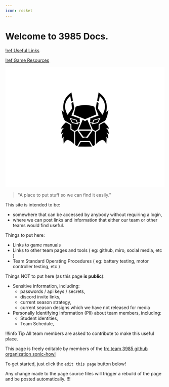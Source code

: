```yaml
---
icon: rocket
---
```

# **Welcome to 3985 Docs.**

[!ref Useful Links](/references/links.md)

[!ref Game Resources](/seasons/2025/game-resources.md)

![](/sonic-howl-logo.svg)

> "A place to put stuff so we can find it easily."

This site is intended to be:
- somewhere that can be accessed by anybody without requiring a login,
- where we can post links and information that either our team or other teams would find useful.

Things to put here:
- Links to game manuals
- Links to other team pages and tools ( eg: github, miro, social media, etc )
- Team Standard Operating Procedures ( eg: battery testing, motor controller testing, etc )  

Things NOT to put here (as this page **is public**):
- Sensitive information, including:
  - passwords / api keys / secrets, 
  - discord invite links,
  - current season strategy,
  - current season designs which we have not released for media
- Personally Identifying Information (PII) about team members, including:
  - Student identities,
  - Team Schedule,

!!!info Tip
All team members are asked to contribute to make this useful place. 

This page is freely editable by members of the [frc team 3985 github organization sonic-howl](https://github.com/sonic-howl)

To get started, just click the `edit this page` button below!

Any change made to the page source files will trigger a rebuild of the page and be posted automatically. 
!!!

